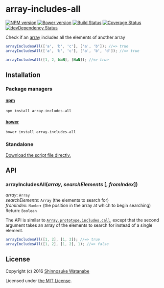 # array-includes-all

[![NPM version](https://img.shields.io/npm/v/array-includes-all.svg)](https://www.npmjs.com/package/array-includes-all)
[![Bower version](https://img.shields.io/bower/v/array-includes-all.svg)](https://github.com/shinnn/array-includes-all/releases)
[![Build Status](https://travis-ci.org/shinnn/array-includes-all.svg?branch=master)](https://travis-ci.org/shinnn/array-includes-all)
[![Coverage Status](https://img.shields.io/coveralls/shinnn/array-includes-all.svg)](https://coveralls.io/r/shinnn/array-includes-all)
[![devDependency Status](https://david-dm.org/shinnn/array-includes-all/dev-status.svg)](https://david-dm.org/shinnn/array-includes-all#info=devDependencies)

Check if an [array](http://www.ecma-international.org/ecma-262/5.1/#sec-15.4) includes all the elements of another array

```javascript
arrayIncludesAll(['a', 'b', 'c'], ['a', 'b']); //=> true
arrayIncludesAll(['a', 'b', 'c'], ['a', 'b', 'd']); //=> true

arrayIncludesAll([1, 2, NaN], [NaN]); //=> true
```

## Installation

### Package managers

#### [npm](https://www.npmjs.com/)

```
npm install array-includes-all
```

#### [bower](http://bower.io/)

```
bower install array-includes-all
```

### Standalone

[Download the script file directly.](https://raw.githubusercontent.com/shinnn/array-includes-all/master/browser.js)

## API

### arrayIncludesAll(*array*, *searchElements* [, *fromIndex*])

*array*: `Array`  
*searchElements*: `Array` (the elements to search for)  
*fromIndex*: `Number` (the position in the array at which to begin searching)  
Return: `Boolean`

The API is similar to [`Array.prototype.includes.call`](https://developer.mozilla.org/docs/Web/JavaScript/Reference/Global_Objects/Array/includes), except that the second argument takes an array of the elements to search for instead of a single element. 

```javascript
arrayIncludesAll([1, 2], [1, 2]); //=> true
arrayIncludesAll([1, 2], [1, 2], 1); //=> false
```

## License

Copyright (c) 2016 [Shinnosuke Watanabe](https://github.com/shinnn)

Licensed under [the MIT License](./LICENSE).
